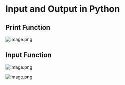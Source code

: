 # Input and Output in Python

## Print Function

![image.png](https://dphi-live.s3.amazonaws.com/media_uploads/image_e8bd0e0882624576b66f99743846a1e2.png)

## Input Function

![image.png](https://dphi-live.s3.amazonaws.com/media_uploads/image_94b6e092798f4c7a90fabed8df65e5df.png)

![image.png](https://dphi-live.s3.amazonaws.com/media_uploads/image_0a22ae69c42c4e2c8ededa8d56f7b99b.png)